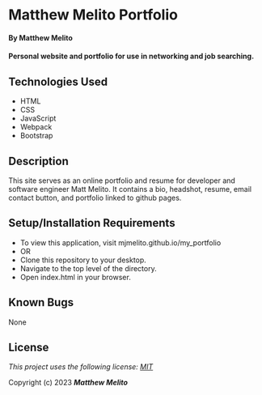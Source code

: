 # Matthew Melito Portfolio

#### By Matthew Melito

#### Personal website and portfolio for use in networking and job searching.

## Technologies Used

* HTML
* CSS
* JavaScript
* Webpack
* Bootstrap

## Description

This site serves as an online portfolio and resume for developer and software engineer Matt Melito. It contains a bio, headshot, resume, email contact button, and portfolio linked to github pages.

## Setup/Installation Requirements

* To view this application, visit mjmelito.github.io/my_portfolio
* OR
* Clone this repository to your desktop.
* Navigate to the top level of the directory.
* Open index.html in your browser.

## Known Bugs

None

## License

*This project uses the following license: [MIT](https://opensource.org/licenses/MIT)*

Copyright (c) 2023
**_Matthew Melito_**